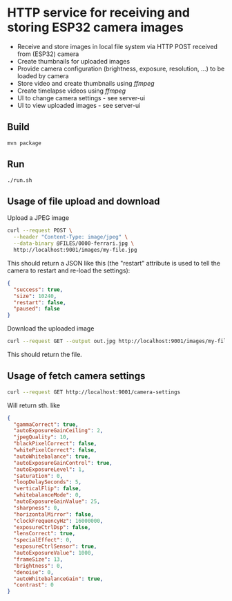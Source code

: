 # HTTP service for receiving and storing ESP32 camera images

- Receive and store images in local file system via HTTP POST received from (ESP32) camera
- Create thumbnails for uploaded images
- Provide camera configuration (brightness, exposure, resolution, ...) to be loaded by camera
- Store video and create thumbnails using  *ffmpeg*
- Create timelapse videos using *ffmpeg*
- UI to change camera settings - see server-ui
- UI to view uploaded images - see server-ui

## Build

```
mvn package
```

## Run

```
./run.sh
```

## Usage of file upload and download

Upload a JPEG image

```bash
curl --request POST \
  --header "Content-Type: image/jpeg" \
  --data-binary @FILES/0000-ferrari.jpg \
  http://localhost:9001/images/my-file.jpg
```

This should return a JSON like this (the "restart" attribute is used to tell the camera to restart and re-load the settings):

```json
{
  "success": true,
  "size": 10240,
  "restart": false,
  "paused": false
}
```

Download the uploaded image

```bash
curl --request GET --output out.jpg http://localhost:9001/images/my-file.jpg
```

This should return the file.

## Usage of fetch camera settings

```bash
curl --request GET http://localhost:9001/camera-settings
```

Will return sth. like

```json
{
  "gammaCorrect": true,
  "autoExposureGainCeiling": 2,
  "jpegQuality": 10,
  "blackPixelCorrect": false,
  "whitePixelCorrect": false,
  "autoWhitebalance": true,
  "autoExposureGainControl": true,
  "autoExposureLevel": 1,
  "saturation": 0,
  "loopDelaySeconds": 5,
  "verticalFlip": false,
  "whitebalanceMode": 0,
  "autoExposureGainValue": 25,
  "sharpness": 0,
  "horizontalMirror": false,
  "clockFrequencyHz": 16000000,
  "exposureCtrlDsp": false,
  "lensCorrect": true,
  "specialEffect": 0,
  "exposureCtrlSensor": true,
  "autoExposureValue": 1000,
  "frameSize": 13,
  "brightness": 0,
  "denoise": 0,
  "autoWhitebalanceGain": true,
  "contrast": 0
}
```
